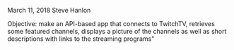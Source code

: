 March 11, 2018
Steve Hanlon

Objective: make an API-based app that connects to TwitchTV, retrieves some featured channels, displays a picture of the channels as well as short descriptions with links to the streaming programs"
